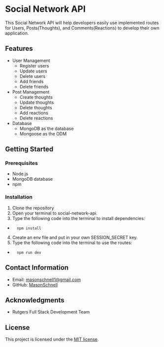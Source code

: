 # Social Network API

This Social Network API will help developers easily use implemented routes for Users, Posts(Thoughts), and Comments(Reactions) to develop their own application.

## Features

- User Management
  - Register users
  - Update users
  - Delete users
  - Add friends
  - Delete friends
- Post Management
  - Create thoughts
  - Update thoughts
  - Delete thoughts
  - Add reactions
  - Delete reactions
- Database
  - MongoDB as the database
  - Mongoose as the ODM

## Getting Started

### Prerequisites

- Node.js 
- MongoDB database
- npm

### Installation

1. Clone the repository
2. Open your terminal to social-network-api.
3. Type the following code into the terminal to install dependencies:
-       npm install
4.  Create an env file and put in your own SESSION_SECRET key.
5. Type the following code into the terminal to use the routes:
-       npm run dev



## Contact Information

-   Email: masonschnell1@gmail.com
-   GitHub: [MasonSchnell](https://github.com/MasonSchnell)

## Acknowledgments

-   Rutgers Full Stack Development Team

## License

This project is licensed under the [MIT license](https://opensource.org/licenses/MIT).